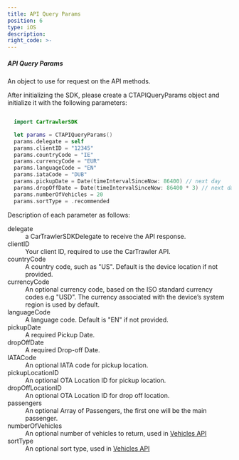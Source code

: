```yaml
---
title: API Query Params
position: 6
type: iOS
description:
right_code: >-
---
```



<h5>API Query Params</h5>

An object to use for request on the API methods.

After initializing the SDK, please create a CTAPIQueryParams object and initialize it with the following parameters:

  ``` swift
  
    import CarTrawlerSDK

    let params = CTAPIQueryParams()  
    params.delegate = self
    params.clientID = "12345"
    params.countryCode = "IE"
    params.currencyCode = "EUR"
    params.languageCode = "EN"
    params.iataCode = "DUB"
    params.pickupDate = Date(timeIntervalSinceNow: 86400) // next day
    params.dropOffDate = Date(timeIntervalSinceNow: 86400 * 3) // next day + 3 days
    params.numberOfVehicles = 20
    params.sortType = .recommended
  
  ```

Description of each parameter as follows:
<br/>
<dl>
<dt>delegate</dt>
<dd>a CarTrawlerSDKDelegate to receive the API response.</dd>
<dt>clientID</dt>
<dd>Your client ID, required to use the CarTrawler API.</dd>
<dt>countryCode</dt>
<dd>A country code, such as "US". Default is the device location if not provided.</dd>
<dt>currencyCode</dt>
<dd>An optional currency code, based on the ISO standard currency codes e.g "USD". The currency associated with the device’s system region is used by default.</dd>
<dt>languageCode</dt>
<dd>A language code. Default is "EN" if not provided.</dd>
<dt>pickupDate</dt>
<dd>A required Pickup Date.</dd>
<dt>dropOffDate</dt>
<dd>A required Drop-off Date.</dd>
<dt>IATACode </dt>
<dd>An optional IATA code for pickup location.</dd>
<dt>pickupLocationID</dt>
<dd>An optional OTA Location ID for pickup location.</dd>
<dt>dropOffLocationID</dt>
<dd>An optional OTA Location ID for drop off location.</dd>
<dt>passengers</dt>
<dd>An optional Array of Passengers, the first one will be the main passenger.</dd>
<dt>numberOfVehicles</dt>
<dd>An optional number of vehicles to return, used in <a href="https://cartrawler.github.io/#section_iosgetVehicles">Vehicles API</a></dd>
<dt>sortType</dt>
<dd>An optional sort type, used in <a href="https://cartrawler.github.io/#section_iosgetVehicles">Vehicles API</a></dd>
</dl>
